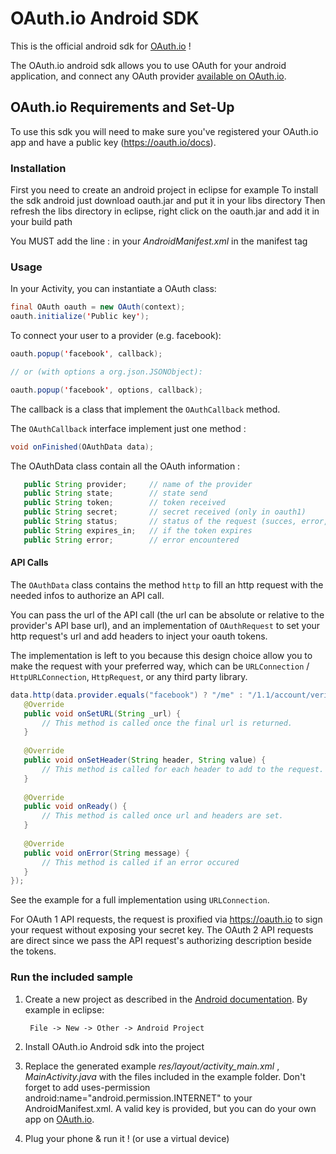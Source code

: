 
# OAuth.io Android SDK

This is the official android sdk for [OAuth.io](https://oauth.io) !

The OAuth.io android sdk allows you to use OAuth for your android application, and connect any OAuth provider [available on OAuth.io](https://oauth.io/providers).



## OAuth.io Requirements and Set-Up

To use this sdk you will need to make sure you've registered your OAuth.io app and have a public key (https://oauth.io/docs).


    
### Installation

First you need to create an android project in eclipse for example
To install the sdk android just download oauth.jar and put it in your libs directory
Then refresh the libs directory in eclipse, right click on the oauth.jar and add it in your build path

You MUST add the line : 
  <uses-permission android:name="android.permission.INTERNET" />
in your _AndroidManifest.xml_ in the manifest tag


### Usage

In your Activity, you can instantiate a OAuth class:

 ```java
final OAuth oauth = new OAuth(context);
oauth.initialize('Public key');
 ```


To connect your user to a provider (e.g. facebook):

 ```java
oauth.popup('facebook', callback);

// or (with options a org.json.JSONObject):

oauth.popup('facebook', options, callback);
 ```

The callback is a class that implement the `OAuthCallback` method.

The `OAuthCallback` interface implement just one method :

 ```java
void onFinished(OAuthData data);
 ```
  
The OAuthData class contain all the OAuth information :

 ```java
    public String provider;     // name of the provider
    public String state;        // state send
    public String token;        // token received
    public String secret;       // secret received (only in oauth1)
    public String status;       // status of the request (succes, error, ....)
    public String expires_in;   // if the token expires
    public String error;        // error encountered
 ```

#### API Calls

The `OAuthData` class contains the method `http` to fill an http request with the needed infos to authorize an API call.

You can pass the url of the API call (the url can be absolute or relative to the provider's API base url), and an implementation of `OAuthRequest` to set your http request's url and add headers to inject your oauth tokens.

The implementation is left to you because this design choice allow you to make the request with your preferred way, which can be `URLConnection` / `HttpURLConnection`, `HttpRequest`, or any third party library.

 ```java
data.http(data.provider.equals("facebook") ? "/me" : "/1.1/account/verify_credentials.json", new OAuthRequest() {
    @Override
    public void onSetURL(String _url) {
        // This method is called once the final url is returned.
    }
    
    @Override
    public void onSetHeader(String header, String value) {
        // This method is called for each header to add to the request.
    }
    
    @Override
    public void onReady() {
        // This method is called once url and headers are set.
    }
    
    @Override
    public void onError(String message) {
        // This method is called if an error occured
    }
});
 ```

See the example for a full implementation using `URLConnection`.

For OAuth 1 API requests, the request is proxified via https://oauth.io to sign your request without exposing your secret key. The OAuth 2 API requests are direct since we pass the API request's authorizing description beside the tokens.

### Run the included sample

1. Create a new project as described in the [Android documentation](http://developer.android.com/training/basics/firstapp/index.html). By example in eclipse:

        File -> New -> Other -> Android Project

2. Install OAuth.io Android sdk into the project

3. Replace the generated example *res/layout/activity_main.xml* , _MainActivity.java_ with the files included in the example folder. Don't forget to add uses-permission android:name="android.permission.INTERNET"  to your AndroidManifest.xml. A valid key is provided, but you can do your own app on [OAuth.io](https://oauth.io/).

4. Plug your phone & run it ! (or use a virtual device)
